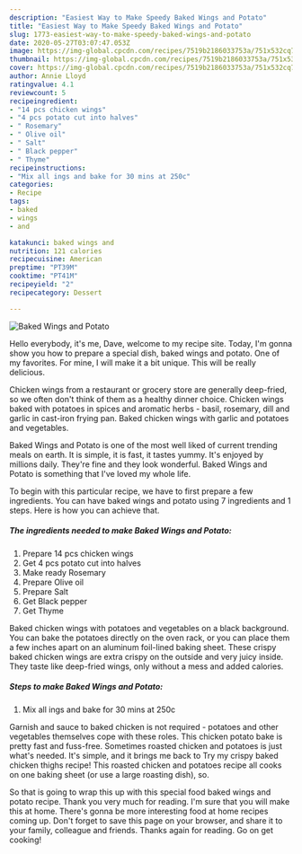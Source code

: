 ```yaml
---
description: "Easiest Way to Make Speedy Baked Wings and Potato"
title: "Easiest Way to Make Speedy Baked Wings and Potato"
slug: 1773-easiest-way-to-make-speedy-baked-wings-and-potato
date: 2020-05-27T03:07:47.053Z
image: https://img-global.cpcdn.com/recipes/7519b2186033753a/751x532cq70/baked-wings-and-potato-recipe-main-photo.jpg
thumbnail: https://img-global.cpcdn.com/recipes/7519b2186033753a/751x532cq70/baked-wings-and-potato-recipe-main-photo.jpg
cover: https://img-global.cpcdn.com/recipes/7519b2186033753a/751x532cq70/baked-wings-and-potato-recipe-main-photo.jpg
author: Annie Lloyd
ratingvalue: 4.1
reviewcount: 5
recipeingredient:
- "14 pcs chicken wings"
- "4 pcs potato cut into halves"
- " Rosemary"
- " Olive oil"
- " Salt"
- " Black pepper"
- " Thyme"
recipeinstructions:
- "Mix all ings and bake for 30 mins at 250c"
categories:
- Recipe
tags:
- baked
- wings
- and

katakunci: baked wings and 
nutrition: 121 calories
recipecuisine: American
preptime: "PT39M"
cooktime: "PT41M"
recipeyield: "2"
recipecategory: Dessert

---
```



![Baked Wings and Potato](https://img-global.cpcdn.com/recipes/7519b2186033753a/751x532cq70/baked-wings-and-potato-recipe-main-photo.jpg)

Hello everybody, it's me, Dave, welcome to my recipe site. Today, I'm gonna show you how to prepare a special dish, baked wings and potato. One of my favorites. For mine, I will make it a bit unique. This will be really delicious.

Chicken wings from a restaurant or grocery store are generally deep-fried, so we often don&#39;t think of them as a healthy dinner choice. Chicken wings baked with potatoes in spices and aromatic herbs - basil, rosemary, dill and garlic in cast-iron frying pan. Baked chicken wings with garlic and potatoes and vegetables.

Baked Wings and Potato is one of the most well liked of current trending meals on earth. It is simple, it is fast, it tastes yummy. It's enjoyed by millions daily. They're fine and they look wonderful. Baked Wings and Potato is something that I've loved my whole life.


To begin with this particular recipe, we have to first prepare a few ingredients. You can have baked wings and potato using 7 ingredients and 1 steps. Here is how you can achieve that.

<!--inarticleads1-->

##### The ingredients needed to make Baked Wings and Potato:

1. Prepare 14 pcs chicken wings
1. Get 4 pcs potato cut into halves
1. Make ready  Rosemary
1. Prepare  Olive oil
1. Prepare  Salt
1. Get  Black pepper
1. Get  Thyme


Baked chicken wings with potatoes and vegetables on a black background. You can bake the potatoes directly on the oven rack, or you can place them a few inches apart on an aluminum foil-lined baking sheet. These crispy baked chicken wings are extra crispy on the outside and very juicy inside. They taste like deep-fried wings, only without a mess and added calories. 

<!--inarticleads2-->

##### Steps to make Baked Wings and Potato:

1. Mix all ings and bake for 30 mins at 250c


Garnish and sauce to baked chicken is not required - potatoes and other vegetables themselves cope with these roles. This chicken potato bake is pretty fast and fuss-free. Sometimes roasted chicken and potatoes is just what&#39;s needed. It&#39;s simple, and it brings me back to Try my crispy baked chicken thighs recipe! This roasted chicken and potatoes recipe all cooks on one baking sheet (or use a large roasting dish), so. 

So that is going to wrap this up with this special food baked wings and potato recipe. Thank you very much for reading. I'm sure that you will make this at home. There's gonna be more interesting food at home recipes coming up. Don't forget to save this page on your browser, and share it to your family, colleague and friends. Thanks again for reading. Go on get cooking!
